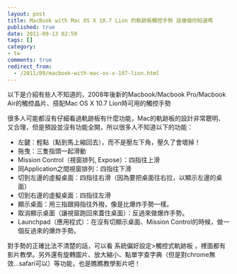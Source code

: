 ```yaml
---
layout: post
title: MacBook with Mac OS X 10.7 Lion 的軌跡板觸控手勢 這幾個你知道嗎
published: true
date: 2011-09-13 02:59
tags: []
category:
- tw
comments: true
redirect_from:
  - /2011/09/macbook-with-mac-os-x-107-lion.html
---
```



以下是介紹有些人不知道的，2008年後新的Macbook/Macbook Pro/Macbook Air的觸控晶片、搭配Mac OS X 10.7 Lion時可用的觸控手勢

很多人可能都沒有仔細看過軌跡板有什麼功能，Mac的軌跡板的設計非常聰明、又合理，但是預設並沒有功能全開，所以很多人不知道以下的功能：

* 左鍵：輕點（點到馬上縮回去），而不是壓左下角，壓久了會壞掉！
* 拖曳：三隻指頭一起滑動
* Mission Control（視窗排列, Expose）：四指往上滑
* 同Application之間視窗排列：四指往下滑
* 切到左邊的虛擬桌面：四指往右滑（因為要把桌面往右拉，以顯示左邊的桌面）
* 切到右邊的虛擬桌面：四指往左滑
* 顯示桌面：用三指跟拇指往外撥，像是比爆炸手勢一樣。
* 取消顯示桌面（讓視窗跑回來蓋住桌面）：反過來做爆炸手勢。
* Launchpad（應用程式）：在沒有切顯示桌面、Mission Control的時候，做一個反過來的爆炸手勢。



對手勢的正確比法不清楚的話，可以看 系統偏好設定>觸控式軌跡板 ，裡面都有影片教學。另外還有旋轉圖片、放大縮小、點單字查字典（但是對chrome無效...safari可以）等功能，也是瞧瞧教學影片吧！



